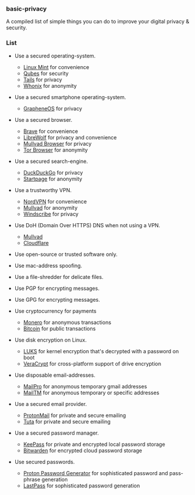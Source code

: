 ### basic-privacy
A compiled list of simple things you can do to improve your digital privacy &amp; security.

### List
- Use a secured operating-system.
     - [Linux Mint](https://linuxmint.com/) for convenience
     - [Qubes](https://www.qubes-os.org) for security
     - [Tails](https://tails.net/) for privacy
     - [Whonix](https://www.whonix.org/) for anonymity
- Use a secured smartphone operating-system.
     - [GrapheneOS](https://grapheneos.org/) for privacy

- Use a secured browser.
     - [Brave](https://brave.com/) for convenience
     - [LibreWolf](https://librewolf.net/) for privacy and convenience
     - [Mullvad Browser](https://mullvad.net/en/browser) for privacy
     - [Tor Browser](https://mullvad.net/en/browser) for anonymity

- Use a secured search-engine.
     - [DuckDuckGo](https://duckduckgo.com/) for privacy
     - [Startpage](https://www.startpage.com/) for anonymity

- Use a trustworthy VPN.
     - [NordVPN](https://nordvpn.com/) for convenience
     - [Mullvad](https://mullvad.net/en/vpn) for anonymity
     - [Windscribe](https://windscribe.com/) for privacy

- Use DoH (Domain Over HTTPS) DNS when not using a VPN.
     - [Mullvad](https://mullvad.net/en/help/dns-over-https-and-dns-over-tls)
     - [Cloudflare](https://developers.cloudflare.com/1.1.1.1/ip-addresses/)

- Use open-source or trusted software only.
- Use mac-address spoofing.
- Use a file-shredder for delicate files.
- Use PGP for encrypting messages.
- Use GPG for encrypting messages.
- Use cryptocurrency for payments
     - [Monero](https://www.getmonero.org/) for anonymous transactions
     - [Bitcoin](https://bitcoin.org/en/) for public transactions

- Use disk encryption on Linux.
     - [LUKS](https://gitlab.com/cryptsetup/cryptsetup/blob/master/README.md) for kernel encryption that's decrypted with a password on boot
     - [VeraCrypt](https://www.veracrypt.fr/en/Downloads.html) for cross-platform support of drive encryption

- Use disposable email-addresses.
     - [MailPro](https://smailpro.com/temporary-email) for anonymous temporary gmail addresses
     - [MailTM](https://mail.tm/en) for anonymous temporary or specific addresses

- Use a secured email provider.
     - [ProtonMail](https://proton.me/mail) for private and secure emailing
     - [Tuta](https://tuta.com/) for private and secure emailing
     
- Use a secured password manager.
     - [KeePass](https://keepass.info/download.html) for private and encrypted local password storage
     - [Bitwarden](https://bitwarden.com/download/) for encrypted cloud password storage

- Use secured passwords.
     - [Proton Password Generator](https://proton.me/pass/password-generator) for sophisticated password and pass-phrase generation
     - [LastPass](https://www.lastpass.com/features/password-generator) for sophisticated password generation
